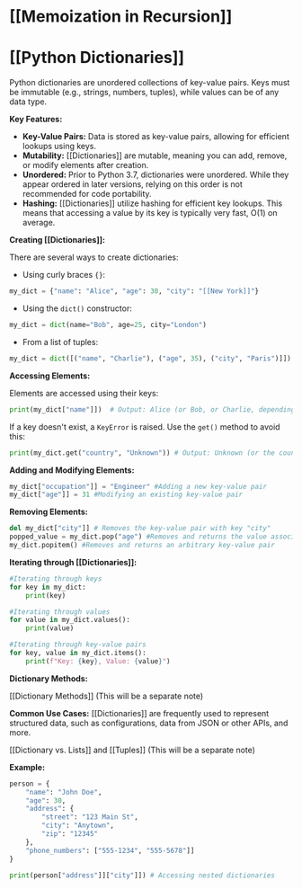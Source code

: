 # [[Memoization in Recursion]]
# [[Python Dictionaries]] 
Python dictionaries are unordered collections of key-value pairs.  Keys must be immutable (e.g., strings, numbers, tuples), while values can be of any data type.

**Key Features:**

* **Key-Value Pairs:**  Data is stored as key-value pairs, allowing for efficient lookups using keys.
* **Mutability:** [[Dictionaries]] are mutable, meaning you can add, remove, or modify elements after creation.
* **Unordered:**  Prior to Python 3.7, dictionaries were unordered.  While they appear ordered in later versions, relying on this order is not recommended for code portability.
* **Hashing:** [[Dictionaries]] utilize hashing for efficient key lookups.  This means that accessing a value by its key is typically very fast, O(1) on average.


**Creating [[Dictionaries]]:**

There are several ways to create dictionaries:

* Using curly braces `{}`:

```python
my_dict = {"name": "Alice", "age": 30, "city": "[[New York]]"}
```

* Using the `dict()` constructor:

```python
my_dict = dict(name="Bob", age=25, city="London")
```

* From a list of tuples:

```python
my_dict = dict([("name", "Charlie"), ("age", 35), ("city", "Paris")]])
```


**Accessing Elements:**

Elements are accessed using their keys:

```python
print(my_dict["name"]])  # Output: Alice (or Bob, or Charlie, depending on which creation method above was used)
```

If a key doesn't exist, a `KeyError` is raised.  Use the `get()` method to avoid this:

```python
print(my_dict.get("country", "Unknown")) # Output: Unknown (or the country if it exists)
```

**Adding and Modifying Elements:**

```python
my_dict["occupation"]] = "Engineer" #Adding a new key-value pair
my_dict["age"]] = 31 #Modifying an existing key-value pair
```

**Removing Elements:**

```python
del my_dict["city"]] # Removes the key-value pair with key "city"
popped_value = my_dict.pop("age") #Removes and returns the value associated with the key "age"
my_dict.popitem() #Removes and returns an arbitrary key-value pair
```

**Iterating through [[Dictionaries]]:**

```python
#Iterating through keys
for key in my_dict:
    print(key)

#Iterating through values
for value in my_dict.values():
    print(value)

#Iterating through key-value pairs
for key, value in my_dict.items():
    print(f"Key: {key}, Value: {value}")
```

**Dictionary Methods:**

[[Dictionary Methods]]  (This will be a separate note)

**Common Use Cases:**
 [[Dictionaries]] are frequently used to represent structured data, such as configurations, data from JSON or other APIs, and more.

[[Dictionary vs. Lists]] and [[Tuples]] (This will be a separate note)


**Example:**

```python
person = {
    "name": "John Doe",
    "age": 30,
    "address": {
        "street": "123 Main St",
        "city": "Anytown",
        "zip": "12345"
    },
    "phone_numbers": ["555-1234", "555-5678"]]
}

print(person["address"]]["city"]]) # Accessing nested dictionaries
```
